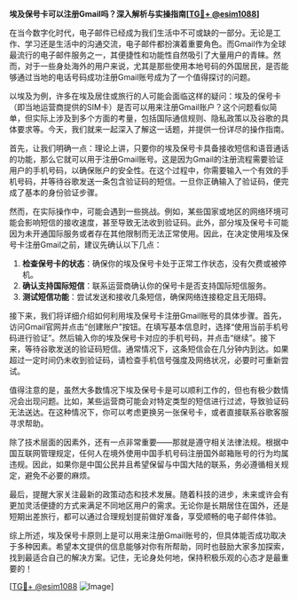 **埃及保号卡可以注册Gmail吗？深入解析与实操指南[[TG💪+ @esim1088](https://t.me/s/esim1088)]**

在当今数字化时代，电子邮件已经成为我们生活中不可或缺的一部分。无论是工作、学习还是生活中的沟通交流，电子邮件都扮演着重要角色。而Gmail作为全球最流行的电子邮件服务之一，其便捷性和功能性自然吸引了大量用户的青睐。然而，对于一些身处海外的用户来说，尤其是那些使用本地号码的外国居民，是否能够通过当地的电话号码成功注册Gmail账号成为了一个值得探讨的问题。

以埃及为例，许多在埃及居住或旅行的人可能会面临这样的疑问：埃及的保号卡（即当地运营商提供的SIM卡）是否可以用来注册Gmail账户？这个问题看似简单，但实际上涉及到多个方面的考量，包括国际通信规则、隐私政策以及谷歌的具体要求等。今天，我们就来一起深入了解这一话题，并提供一份详尽的操作指南。

首先，让我们明确一点：理论上讲，只要你的埃及保号卡具备接收短信和语音通话的功能，那么它就可以用于注册Gmail账号。这是因为Gmail的注册流程需要验证用户的手机号码，以确保账户的安全性。在这个过程中，你需要输入一个有效的手机号码，并等待谷歌发送一条包含验证码的短信。一旦你正确输入了验证码，便完成了基本的身份验证步骤。

然而，在实际操作中，可能会遇到一些挑战。例如，某些国家或地区的网络环境可能会影响短信的接收速度，甚至导致无法收到验证码。此外，部分埃及保号卡可能因为未开通国际服务或者存在其他限制而无法正常使用。因此，在决定使用埃及保号卡注册Gmail之前，建议先确认以下几点：

1. **检查保号卡的状态**：确保你的埃及保号卡处于正常工作状态，没有欠费或被停机。
2. **确认支持国际短信**：联系运营商确认你的保号卡是否支持国际短信服务。
3. **测试短信功能**：尝试发送和接收几条短信，确保网络连接稳定且无阻碍。

接下来，我们将详细介绍如何利用埃及保号卡注册Gmail账号的具体步骤。首先，访问Gmail官网并点击“创建账户”按钮。在填写基本信息时，选择“使用当前手机号码进行验证”。然后输入你的埃及保号卡对应的手机号码，并点击“继续”。接下来，等待谷歌发送的验证码短信。通常情况下，这条短信会在几分钟内到达。如果超过一定时间仍未收到验证码，请检查手机信号强度及网络状况，必要时可重新尝试。

值得注意的是，虽然大多数情况下埃及保号卡是可以顺利工作的，但也有极少数情况会出现问题。比如，某些运营商可能会对特定类型的短信进行过滤，导致验证码无法送达。在这种情况下，你可以考虑更换另一张保号卡，或者直接联系谷歌客服寻求帮助。

除了技术层面的因素外，还有一点非常重要——那就是遵守相关法律法规。根据中国互联网管理规定，任何人在境外使用中国手机号码注册国外邮箱账号的行为均属违规。因此，如果你是中国公民并且希望保留与中国大陆的联系，务必遵循相关规定，避免不必要的麻烦。

最后，提醒大家关注最新的政策动态和技术发展。随着科技的进步，未来或许会有更加灵活便捷的方式来满足不同地区用户的需求。无论你是长期居住在国外，还是短期出差旅行，都可以通过合理规划提前做好准备，享受顺畅的电子邮件体验。

综上所述，埃及保号卡原则上是可以用来注册Gmail账号的，但具体能否成功取决于多种因素。希望本文提供的信息能够对你有所帮助，同时也鼓励大家多加探索，找到最适合自己的解决方案。记住，无论身处何地，保持积极乐观的心态才是最重要的！

[[TG💪+ @esim1088](https://t.me/s/esim1088) ![Image](https://i.postimg.cc/4NQfJmqS/Snipaste-2025-05-13-00-14-12.png)]